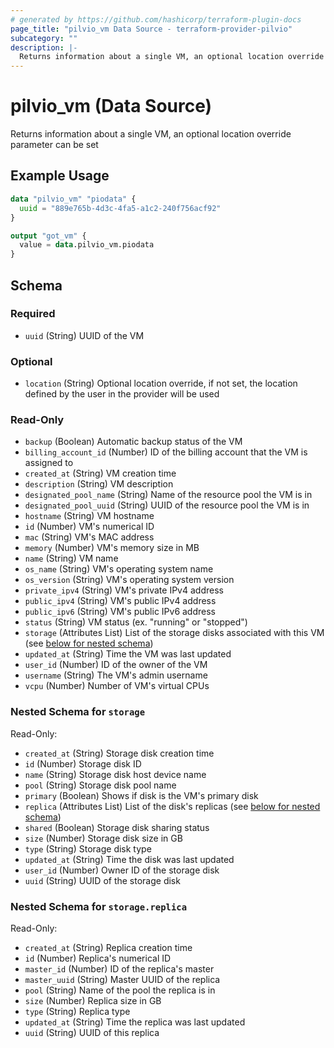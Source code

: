 ```yaml
---
# generated by https://github.com/hashicorp/terraform-plugin-docs
page_title: "pilvio_vm Data Source - terraform-provider-pilvio"
subcategory: ""
description: |-
  Returns information about a single VM, an optional location override parameter can be set
---
```


# pilvio_vm (Data Source)

Returns information about a single VM, an optional location override parameter can be set

## Example Usage

```terraform
data "pilvio_vm" "piodata" {
  uuid = "889e765b-4d3c-4fa5-a1c2-240f756acf92"
}

output "got_vm" {
  value = data.pilvio_vm.piodata
}
```

<!-- schema generated by tfplugindocs -->
## Schema

### Required

- `uuid` (String) UUID of the VM

### Optional

- `location` (String) Optional location override, if not set, the location defined by the user in the provider will be used

### Read-Only

- `backup` (Boolean) Automatic backup status of the VM
- `billing_account_id` (Number) ID of the billing account that the VM is assigned to
- `created_at` (String) VM creation time
- `description` (String) VM description
- `designated_pool_name` (String) Name of the resource pool the VM is in
- `designated_pool_uuid` (String) UUID of the resource pool the VM is in
- `hostname` (String) VM hostname
- `id` (Number) VM's numerical ID
- `mac` (String) VM's MAC address
- `memory` (Number) VM's memory size in MB
- `name` (String) VM name
- `os_name` (String) VM's operating system name
- `os_version` (String) VM's operating system version
- `private_ipv4` (String) VM's private IPv4 address
- `public_ipv4` (String) VM's public IPv4 address
- `public_ipv6` (String) VM's public IPv6 address
- `status` (String) VM status (ex. "running" or "stopped")
- `storage` (Attributes List) List of the storage disks associated with this VM (see [below for nested schema](#nestedatt--storage))
- `updated_at` (String) Time the VM was last updated
- `user_id` (Number) ID of the owner of the VM
- `username` (String) The VM's admin username
- `vcpu` (Number) Number of VM's virtual CPUs

<a id="nestedatt--storage"></a>
### Nested Schema for `storage`

Read-Only:

- `created_at` (String) Storage disk creation time
- `id` (Number) Storage disk ID
- `name` (String) Storage disk host device name
- `pool` (String) Storage disk pool name
- `primary` (Boolean) Shows if disk is the VM's primary disk
- `replica` (Attributes List) List of the disk's replicas (see [below for nested schema](#nestedatt--storage--replica))
- `shared` (Boolean) Storage disk sharing status
- `size` (Number) Storage disk size in GB
- `type` (String) Storage disk type
- `updated_at` (String) Time the disk was last updated
- `user_id` (Number) Owner ID of the storage disk
- `uuid` (String) UUID of the storage disk

<a id="nestedatt--storage--replica"></a>
### Nested Schema for `storage.replica`

Read-Only:

- `created_at` (String) Replica creation time
- `id` (Number) Replica's numerical ID
- `master_id` (Number) ID of the replica's master
- `master_uuid` (String) Master UUID of the replica
- `pool` (String) Name of the pool the replica is in
- `size` (Number) Replica size in GB
- `type` (String) Replica type
- `updated_at` (String) Time the replica was last updated
- `uuid` (String) UUID of this replica


